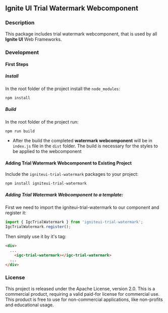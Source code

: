 ## Ignite UI Trial Watermark Webcomponent

### Description
This package includes trial watermark webcomponent, that is used by all **Ignite UI** Web Frameworks.

### Development

#### First Steps

##### Install
In the root folder of the project install the `node_modules`:
```
npm install
```

##### Build
In the root folder of the project run:
```
npm run build
```
* After the build the completed **watermark webcomponent**  will be in `index.js` file in the `dist` folder.
The build is necessary for the styles to be applied to the webcomponent

#### Adding Trial Watermark Webcomponent to Existing Project

Include the `igniteui-trial-watermark` packages to your project:

```
npm install igniteui-trial-watermark
```
##### Adding Trial Watermark Webcomponent to a template:
First we need to import the igniteui-trial-watermark to our component and register it:

```ts
import { IgcTrialWatermark } from 'igniteui-trial-watermark';
IgcTrialWatermark.register();
```
Then simply use it by it's tag:

```html
<div> 
  ...
    <igc-trial-watermark></igc-trial-watermark>
  ...
</div>
```

### License
This project is released under the Apache License, version 2.0. This is a commercial product, requiring a valid paid-for license for commercial use. This product is free to use for non-commercial applications, like non-profits and educational usage.
